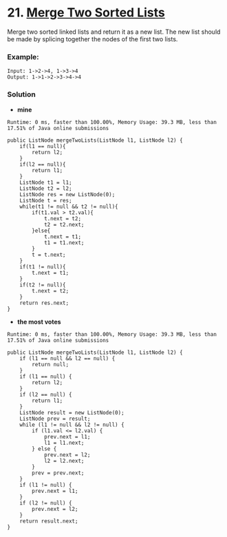 # 21. [Merge Two Sorted Lists](https://leetcode.com/problems/merge-two-sorted-lists/description/)

Merge two sorted linked lists and return it as a new list. The new list should be made by splicing together the nodes of the first two lists.

### Example:
    Input: 1->2->4, 1->3->4
    Output: 1->1->2->3->4->4
    
### Solution

* **mine** 

`Runtime: 0 ms, faster than 100.00%, Memory Usage: 39.3 MB, less than 17.51% of Java online submissions`
```
public ListNode mergeTwoLists(ListNode l1, ListNode l2) {
    if(l1 == null){
        return l2;
    }
    if(l2 == null){
        return l1;
    }
    ListNode t1 = l1;
    ListNode t2 = l2;
    ListNode res = new ListNode(0);
    ListNode t = res;
    while(t1 != null && t2 != null){
        if(t1.val > t2.val){
            t.next = t2;
            t2 = t2.next;
        }else{
            t.next = t1;
            t1 = t1.next;
        }
        t = t.next;
    }
    if(t1 != null){
        t.next = t1;
    }
    if(t2 != null){
        t.next = t2;
    }
    return res.next;
}
```

* **the most votes**

`Runtime: 0 ms, faster than 100.00%, Memory Usage: 39.3 MB, less than 17.51% of Java online submissions`
```
public ListNode mergeTwoLists(ListNode l1, ListNode l2) {
    if (l1 == null && l2 == null) {
        return null;
    }
    if (l1 == null) {
        return l2;
    }
    if (l2 == null) {
        return l1;
    }
    ListNode result = new ListNode(0);
    ListNode prev = result;
    while (l1 != null && l2 != null) {
        if (l1.val <= l2.val) {
            prev.next = l1;
            l1 = l1.next;
        } else {
            prev.next = l2;
            l2 = l2.next;
        }
        prev = prev.next;
    }
    if (l1 != null) {
        prev.next = l1;
    }
    if (l2 != null) {
        prev.next = l2;
    }
    return result.next;
}
```

